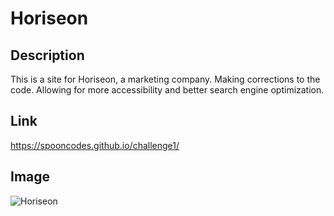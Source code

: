 Horiseon
==========
Description
-----------

This is a site for Horiseon, a marketing company. Making corrections to the code. Allowing for more accessibility and better search engine optimization.

Link
----------

https://spooncodes.github.io/challenge1/

Image
--------
![Horiseon](https://user-images.githubusercontent.com/92065712/138261860-34bca506-0cd4-4fa7-ab5a-d3b5cefd413a.png)
